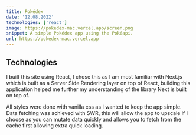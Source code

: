 ```yaml
---
title: Pokédex
date: '12.08.2022'
technologies: ['react']
image: https://pokedex-mac.vercel.app/screen.png
snippet: A simple Pokédex app using the Pokéapi.
url: https://pokedex-mac.vercel.app
---
```


## Technologies

I built this site using React, I chose this as I am most familiar with Next.js which is built as a Server Side Rendering layer on top of React, building this application helped me further my understanding of the library Next is built on top of.

All styles were done with vanilla css as I wanted to keep the app simple. Data fetching was achieved with SWR, this will allow the app to upscale if I choose as you can mutate data quickly and allows you to fetch from the cache first allowing extra quick loading.
